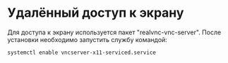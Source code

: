 # Удалённый доступ к экрану
Для доступа к экрану используется пакет "realvnc-vnc-server".
После установки необходимо запустить службу командой:
```
systemctl enable vncserver-x11-serviced.service
```